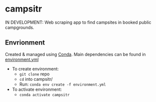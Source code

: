 # campsitr
IN DEVELOPMENT: Web scraping app to find campsites in booked public campgrounds.

## Envrionment
Created & managed using [Conda](https://docs.conda.io/projects/conda/en/latest/). Main dependencies can be found in [environment.yml](https://github.com/mmilett14/campsitr/blob/main/environment.yml)
* To create environment:
  * `git clone` repo
  * `cd` into campsitr/
  * Run: `conda env create -f environment.yml`
* To activate environment:
  * `conda activate campsitr`
